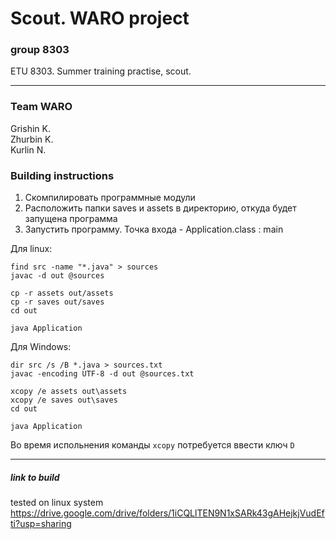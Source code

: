 # Scout. WARO project
### group 8303
ETU 8303. Summer training practise, scout.  

---

### Team WARO
Grishin K.  
Zhurbin K.  
Kurlin N.  

### Building instructions
1. Скомпилировать программные модули  
2. Расположить папки saves и assets в директорию, откуда будет запущена программа  
3. Запустить программу. Точка входа - Application.class : main   

Для linux:
```
find src -name "*.java" > sources
javac -d out @sources

cp -r assets out/assets
cp -r saves out/saves
cd out

java Application
```
Для Windows:
```
dir src /s /B *.java > sources.txt
javac -encoding UTF-8 -d out @sources.txt

xcopy /e assets out\assets
xcopy /e saves out\saves
cd out

java Application
```
Во время испольнения команды `xcopy` потребуется ввести ключ `D`  

---

##### link to build  
tested on linux system
https://drive.google.com/drive/folders/1iCQLlTEN9N1xSARk43gAHejkjVudEfti?usp=sharing

